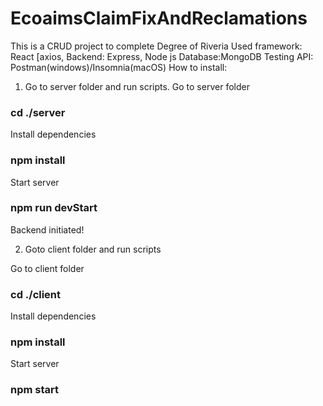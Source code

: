 # EcoaimsClaimFixAndReclamations
This is a CRUD project to complete Degree of Riveria
Used framework: React [axios, 
Backend: Express, Node js
Database:MongoDB
Testing API: Postman(windows)/Insomnia(macOS)
How to install:

1. Go to server folder and run scripts.
Go to server folder
### cd ./server
Install dependencies 
### npm install 
Start server
### npm run devStart
 
Backend initiated!

2. Goto client folder and run scripts

Go to client folder
### cd ./client
Install dependencies 
### npm install 
Start server
### npm start
